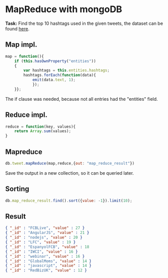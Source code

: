 # MapReduce with mongoDB
__Task:__ Find the top 10 hashtags used in the given tweets, the dataset can be found [here](https://github.com/ozlerhakan/mongodb-json-files/blob/master/datasets/tweets.zip).
## Map impl.
```javascript
map = function(){
    if (this.hasOwnProperty("entities"))
    {
        var hashtags = this.entities.hashtags;
        hashtags.forEach(function(data){
            emit(data.text, 1);
            });
    }};
```
The if clause was needed, because not all entries had the "entities" field.

## Reduce impl.
```javascript
reduce = function(key, values){
    return Array.sum(values);
}
```

## Mapreduce
```javascript
db.tweet.mapReduce(map,reduce,{out: "map_reduce_result"})
```
Save the output in a new collection, so it can be queried later.

## Sorting
```javascript
db.map_reduce_result.find().sort({value: -1}).limit(10);
```

## Result
```json
{ "_id" : "FCBLive", "value" : 27 }
{ "_id" : "AngularJS", "value" : 21 } 
{ "_id" : "nodejs", "value" : 20 }
{ "_id" : "LFC", "value" : 19 }
{ "_id" : "EspanyolFCB", "value" : 18 
{ "_id" : "IWCI", "value" : 16 }
{ "_id" : "webinar", "value" : 16 }
{ "_id" : "GlobalMoms", "value" : 14 }
{ "_id" : "javascript", "value" : 14 }
{ "_id" : "RedBizUK", "value" : 12 }
```
